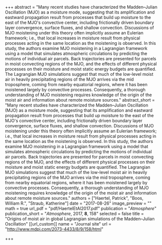 +++
abstract = "Many recent studies have characterized the Madden–Julian Oscillation (MJO) as a moisture mode, suggesting that its amplification and eastward propagation result from processes that build up moisture to the east of the MJO's convective center, including frictionally driven boundary layer convergence, surface fluxes, and shallow convection. Discussions of MJO moistening under this theory often implicitly assume an Eulerian framework; i.e., that local increases in moisture result from physical processes acting in the same location as the moistening is observed. In this study, the authors examine MJO moistening in a Lagrangian framework using a model that simulates atmospheric circulations by predicting the motions of individual air parcels. Back trajectories are presented for parcels in moist convecting regions of the MJO, and the effects of different physical processes on their moisture and moist static energy budgets are quantified. The Lagrangian MJO simulations suggest that much of the low-level moist air in heavily precipitating regions of the MJO arrives via the mid troposphere, coming from nearby equatorial regions, where it has been moistened largely by convective processes. Consequently, a thorough understanding of MJO moistening requires knowledge of the origin of the moist air and information about remote moisture sources."
abstract_short = "Many recent studies have characterized the Madden–Julian Oscillation (MJO) as a moisture mode, suggesting that its amplification and eastward propagation result from processes that build up moisture to the east of the MJO's convective center, including frictionally driven boundary layer convergence, surface fluxes, and shallow convection. Discussions of MJO moistening under this theory often implicitly assume an Eulerian framework; i.e., that local increases in moisture result from physical processes acting in the same location as the moistening is observed. In this study, the authors examine MJO moistening in a Lagrangian framework using a model that simulates atmospheric circulations by predicting the motions of individual air parcels. Back trajectories are presented for parcels in moist convecting regions of the MJO, and the effects of different physical processes on their moisture and moist static energy budgets are quantified. The Lagrangian MJO simulations suggest that much of the low-level moist air in heavily precipitating regions of the MJO arrives via the mid troposphere, coming from nearby equatorial regions, where it has been moistened largely by convective processes. Consequently, a thorough understanding of MJO moistening requires knowledge of the origin of the moist air and information about remote moisture sources."
authors = ["Haertel, Patrick", "Boos, William R.", "Straub, Katherine"]
date = "2017-08-26"
image_preview = ""
math = true
url_pdf = "pdf/HaertelEtAl2017.pdf"
publication = "*Atmosphere*"
publication_short = "*Atmosphere*, 2017, **8**, 158"
selected = false
title = "Origins of moist air in global Lagrangian simulations of the Madden–Julian Oscillation"
[[url_custom]]
   name = "Journal site"
   url = "http://www.mdpi.com/2073-4433/8/9/158/html"
  

+++
